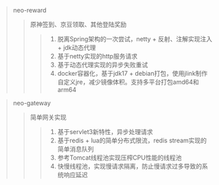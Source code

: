 ##

> neo-reward
>> 原神签到、京豆领取、其他登陆奖励
>>> 1. 脱离Spring架构的一次尝试，netty + 反射、注解实现注入 + jdk动态代理
>>>2. 基于netty实现的http服务请求
>>>3. 基于动态代理实现的异步失败重试
>>>4. docker容器化，基于jdk17 + debian打包，使用jlink制作自定义jre，减少镜像体积。支持多平台打包amd64和arm64

> neo-gateway
>> 简单网关实现
>>> 1. 基于servlet3新特性，异步处理请求
>>>2. 基于redis + lua的简单分布式限流，redis stream实现的简单消息队列
>>>3. 参考Tomcat线程池实现压榨CPU性能的线程池
>>>4. 快慢线程池，实现慢请求隔离，防止慢请求过多导致的系统响应延迟